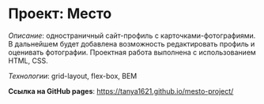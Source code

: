 # Проект: Место


_Описание_: одноcтраничный сайт-профиль c карточками-фотографиями. В дальнейшем будет добавлена возможность редактировать профиль и оценивать фотографии. Проектная работа выполнена с использованием HTML, CSS.

_Технологии_: grid-layout, flex-box, BEM

**Cсылка на GitHub pages**: https://tanya1621.github.io/mesto-project/
